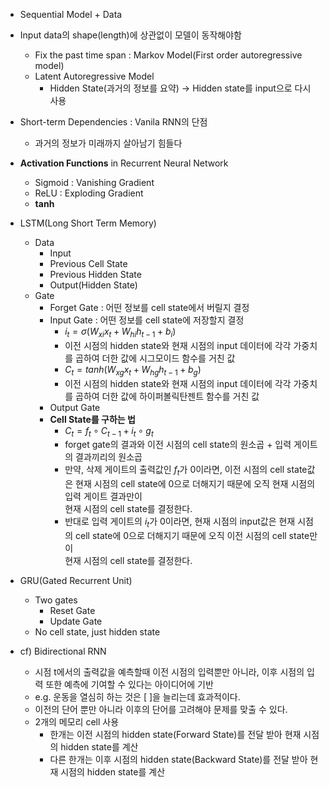 - Sequential Model + Data
- Input data의 shape(length)에 상관없이 모델이 동작해야함
    - Fix the past time span : Markov Model(First order autoregressive model)
    - Latent Autoregressive Model
        - Hidden State(과거의 정보를 요약) → Hidden state를 input으로 다시 사용
- Short-term Dependencies : Vanila RNN의 단점
    - 과거의 정보가 미래까지 살아남기 힘들다
- **Activation Functions** in Recurrent Neural Network
    - Sigmoid : Vanishing Gradient
    - ReLU : Exploding Gradient
    - **tanh**
- LSTM(Long Short Term Memory)
    - Data
        - Input
        - Previous Cell State
        - Previous Hidden State
        - Output(Hidden State)
    - Gate
        - Forget Gate : 어떤 정보를 cell state에서 버릴지 결정
        - Input Gate : 어떤 정보를 cell state에 저장할지 결정
            - $i_t = \sigma(W_{xi}x_t+W_{hi}h_{t-1}+b_i)$
            - 이전 시점의 hidden state와 현재 시점의 input 데이터에 각각 가중치를 곱하여 더한 값에 시그모이드 함수를 거친 값
            - $C_t = tanh(W_{xg}x_t+W_{hg}h_{t-1}+b_g)$
            - 이전 시점의 hidden state와 현재 시점의 input 데이터에 각각 가중치를 곱하여 더한 값에 하이퍼볼릭탄젠트 함수를 거친 값
        - Output Gate
        - __Cell State를 구하는 법__
            - $C_t = f_t \circ C_{t-1} + i_t \circ g_t$
            - forget gate의 결과와 이전 시점의 cell state의 원소곱 + 입력 게이트의 결과끼리의 원소곱
            - 만약, 삭제 게이트의 출력값인 $f_t$가 0이라면, 이전 시점의 cell state값은 현재 시점의 cell state에 0으로 더해지기 때문에 오직 현재 시점의 입력 게이트 결과만이   
                현재 시점의 cell state를 결정한다. 
            - 반대로 입력 게이트의 $i_t$가 0이라면, 현재 시점의 input값은 현재 시점의 cell state에 0으로 더해지기 때문에 오직 이전 시점의 cell state만이   
                현재 시점의 cell state를 결정한다. 
- GRU(Gated Recurrent Unit)
    - Two gates
        - Reset Gate
        - Update Gate
    - No cell state, just hidden state

- cf) Bidirectional RNN
    - 시점 t에서의 출력값을 예측할때 이전 시점의 입력뿐만 아니라, 이후 시점의 입력 또한 예측에 기여할 수 있다는 아이디어에 기반
    - e.g. 운동을 열심히 하는 것은 [    ]을 늘리는데 효과적이다.
    - 이전의 단어 뿐만 아니라 이후의 단어를 고려해야 문제를 맞출 수 있다.
    - 2개의 메모리 cell 사용
        - 한개는 이전 시점의 hidden state(Forward State)를 전달 받아 현재 시점의 hidden state를 계산
        - 다른 한개는 이후 시점의 hidden state(Backward State)를 전달 받아 현재 시점의 hidden state를 계산
